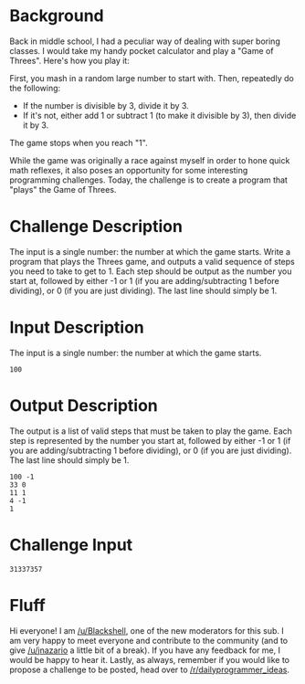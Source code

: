 <div class="usertext-body may-blank-within md-container "><div class="md"><h1>Background</h1>

<p>Back in middle school, I had a peculiar way of dealing with super boring classes. I would take my handy pocket calculator and play a "Game of Threes". Here's how you play it:</p>

<p>First, you mash in a random large number to start with. Then, repeatedly do the following:</p>

<ul>
<li>If the number is divisible by 3, divide it by 3.</li>
<li>If it's not, either add 1 or subtract 1 (to make it divisible by 3), then divide it by 3.</li>
</ul>

<p>The game stops when you reach "1". </p>

<p>While the game was originally a race against myself in order to hone quick math reflexes, it also poses an opportunity for some interesting programming challenges. Today, the challenge is to create a program that "plays" the Game of Threes.</p>

<h1>Challenge Description</h1>

<p>The input is a single number: the number at which the game starts. Write a program that plays the Threes game, and outputs a valid sequence of steps you need to take to get to 1. Each step should be output as the number you start at, followed by either -1 or 1 (if you are adding/subtracting 1 before dividing), or 0 (if you are just dividing). The last line should simply be 1.</p>

<h1>Input Description</h1>

<p>The input is a single number: the number at which the game starts.</p>

<pre><code>100
</code></pre>

<h1>Output Description</h1>

<p>The output is a list of valid steps that must be taken to play the game. Each step is represented by the number you start at, followed by either -1 or 1 (if you are adding/subtracting 1 before dividing), or 0 (if you are just dividing). The last line should simply be 1.</p>

<pre><code>100 -1
33 0
11 1
4 -1
1
</code></pre>

<h1>Challenge Input</h1>

<pre><code>31337357
</code></pre>

<h1>Fluff</h1>

<p>Hi everyone! I am <a href="/u/Blackshell">/u/Blackshell</a>, one of the new moderators for this sub. I am very happy to meet everyone and contribute to the community (and to give <a href="/u/jnazario">/u/jnazario</a> a little bit of a break). If you have any feedback for me, I would be happy to hear it. Lastly, as always, remember if you would like to propose a challenge to be posted, head over to <a href="/r/dailyprogrammer_ideas">/r/dailyprogrammer_ideas</a>. </p>
</div>
</div>